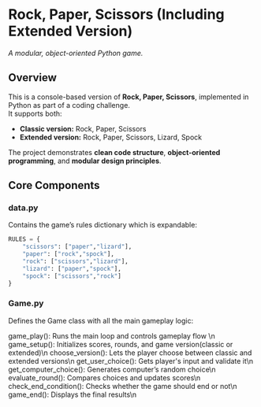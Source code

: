 # Rock, Paper, Scissors (Including Extended Version) 
*A modular, object-oriented Python game.*

## Overview
This is a console-based version of **Rock, Paper, Scissors**, implemented in Python as part of a coding challenge.  
It supports both:
- **Classic version:** Rock, Paper, Scissors  
- **Extended version:** Rock, Paper, Scissors, Lizard, Spock  

The project demonstrates **clean code structure**, **object-oriented programming**, and **modular design principles**.

## Core Components

### data.py
Contains the game’s rules dictionary which is expandable:
```python
RULES = {
    "scissors": ["paper","lizard"],
    "paper": ["rock","spock"],
    "rock": ["scissors","lizard"],
    "lizard": ["paper","spock"],
    "spock": ["scissors","rock"]
}
```


### Game.py
Defines the Game class with all the main gameplay logic:

game_play(): Runs the main loop and controls gameplay flow \n
game_setup(): Initializes scores, rounds, and game version(classic or extended)\n
choose_version(): Lets the player choose between classic and extended versions\n
get_user_choice(): Gets player's input and validate it\n
get_computer_choice(): Generates computer’s random choice\n
evaluate_round(): Compares choices and updates scores\n
check_end_condition(): Checks whether the game should end or not\n
game_end(): Displays the final results\n